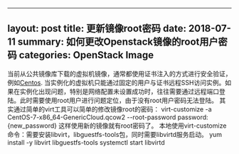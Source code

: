 
---
layout:     post
title:      更新镜像root密码
date:       2018-07-11
summary:    如何更改Openstack镜像的root用户密码
categories: OpenStack Image
---

当前从公共镜像库下载的虚拟机镜像，通常都使用证书注入的方式进行安全验证，例如[Centos](https://cloud.centos.org/centos/7/images/).
当实例化的虚拟机只能通过固定的用户与证书远程SSH访问实例。如果在实例化出现问题，特别是网络配置未设置成功时，往往需要通过远程端口登陆。此时需要使用root用户进行问题定位，由于没有root用户密码无法登陆。
其实通过简单的virt工具可以简单的修改镜像root的密码：
    virt-customize -a CentOS-7-x86_64-GenericCloud.qcow2 --root-password password:{new_password}
这样使用新的镜像就有root密码了。
本地使用virt-customize命令：需要安装libvirt，libguestfs-tools包，同时需要libvirtd服务启动。
    yum install -y libvirt libguestfs-tools
    systemctl start libvirtd
